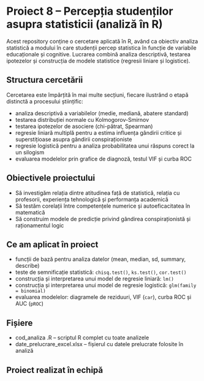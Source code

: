 # Proiect 8 – Percepția studenților asupra statisticii (analiză în R)

Acest repository conține o cercetare aplicată în R, având ca obiectiv analiza statistică a modului în care studenții percep statistica în funcție de variabile educaționale și cognitive. Lucrarea combină analiza descriptivă, testarea ipotezelor și construcția de modele statistice (regresii liniare și logistice).

## Structura cercetării

Cercetarea este împărțită în mai multe secțiuni, fiecare ilustrând o etapă distinctă a procesului științific:

- analiza descriptivă a variabilelor (medie, mediană, abatere standard)
- testarea distribuției normale cu Kolmogorov-Smirnov
- testarea ipotezelor de asociere (chi-pătrat, Spearman)
- regresie liniară multiplă pentru a estima influența gândirii critice și superstițioase asupra gândirii conspiraționiste
- regresie logistică pentru a analiza probabilitatea unui răspuns corect la un silogism
- evaluarea modelelor prin grafice de diagnoză, testul VIF și curba ROC

## Obiectivele proiectului

- Să investigăm relația dintre atitudinea față de statistică, relația cu profesorii, experiența tehnologică și performanța academică
- Să testăm corelații între competențele numerice și autoeficacitatea în matematică
- Să construim modele de predicție privind gândirea conspiraționistă și raționamentul logic

## Ce am aplicat în proiect

- funcții de bază pentru analiza datelor (mean, median, sd, summary, describe)
- teste de semnificație statistică: `chisq.test()`, `ks.test()`, `cor.test()`
- construcția și interpretarea unui model de regresie liniară: `lm()`
- construcția și interpretarea unui model de regresie logistică: `glm(family = binomial)`
- evaluarea modelelor: diagramele de reziduuri, VIF (`car`), curba ROC și AUC (`pROC`)

## Fișiere

- cod_analiza .R – scriptul R complet cu toate analizele  
- date_prelucrare_excel.xlsx – fișierul cu datele prelucrate folosite în analiză

## Proiect realizat în echipă
